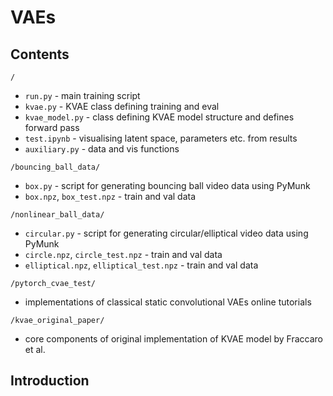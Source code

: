 # VAEs

## Contents

`/`

- `run.py` - main training script
- `kvae.py` - KVAE class defining training and eval
- `kvae_model.py` - class defining KVAE model structure and defines forward pass
- `test.ipynb` - visualising latent space, parameters etc. from results
- `auxiliary.py` - data and vis functions

`/bouncing_ball_data/`

- `box.py` - script for generating bouncing ball video data using PyMunk
- `box.npz`, `box_test.npz` - train and val data

`/nonlinear_ball_data/`

- `circular.py` - script for generating circular/elliptical video data using PyMunk
- `circle.npz`, `circle_test.npz` - train and val data
- `elliptical.npz`, `elliptical_test.npz` - train and val data

`/pytorch_cvae_test/`

- implementations of classical static convolutional VAEs online tutorials

`/kvae_original_paper/`

- core components of original implementation of KVAE model by Fraccaro et al.

## Introduction